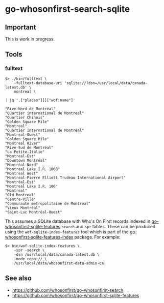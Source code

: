 # go-whosonfirst-search-sqlite

## Important

This is work in progress.

## Tools

### fulltext

```
$> ./bin/fulltext \
	-fulltext-database-uri 'sqlite://?dsn=/usr/local/data/canada-latest.db' \
	montreal \

| jq '.["places"][]["wof:name"]'

"Rive-Nord de Montréal"
"Quartier international de Montreal"
"Quartier Chinois"
"Golden Square Mile"
"Montreal"
"Quartier International de Montréal"
"Montreal-Ouest"
"Golden Square Mile"
"Montreal River"
"Rive-Sud de Montréal"
"La Petite-Italie"
"Montreal-Est"
"Downtown Montréal"
"Montréal-Nord"
"Montreal Lake I.R. 106B"
"Montreal West"
"Montreal-Pierre Elliott Trudeau International Airport"
"Montréal-Est"
"Montreal Lake I.R. 106"
"Montreal"
"Old Montreal"
"Centre-Ville"
"Communaute metropolitaine de Montreal"
"Vieux Montréal"
"Saint-Luc Montréal-Ouest"
```

This assumes a SQLite database with Who's On First records indexed in [go-whosonfirst-sqlite-features](https://github.com/whosonfirst/go-whosonfirst-sqlite-features) `search` and `spr` tables. These can be produced using the `wof-sqlite-index-features` tool which is part of the [go-whosonfirst-sqlite-features-index](https://github.com/whosonfirst/go-whosonfirst-sqlite-features-index) package. For example:

```
$> bin/wof-sqlite-index-features \
	-spr -search \
	-dsn /usr/local/data/canada-latest.db \
	-mode repo:// \
	/usr/local/data/whosonfirst-data-admin-ca
```
## See also

* https://github.com/whosonfirst/go-whosonfirst-search
* https://github.com/whosonfirst/go-whosonfirst-sqlite-features